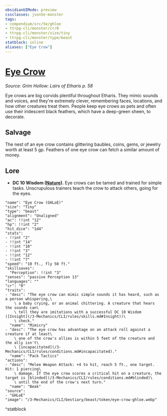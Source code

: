 ```yaml
---
obsidianUIMode: preview
cssclasses: json5e-monster
tags:
- compendium/src/5e/ghloe
- ttrpg-cli/monster/cr/0
- ttrpg-cli/monster/size/tiny
- ttrpg-cli/monster/type/beast
statblock: inline
aliases: ["Eye Crow"]
---
```

# [Eye Crow](3-Mechanics\CLI\bestiary\beast/eye-crow-ghloe.md)
*Source: Grim Hollow: Lairs of Etharis p. 58*  

Eye crows are big corvids plentiful throughout Etharis. They mimic sounds and voices, and they're extremely clever, remembering faces, locations, and how other creatures treat them. People keep eye crows as pets and often use their iridescent black feathers, which have a deep-green sheen, to decorate.

## Salvage

The nest of an eye crow contains glittering baubles, coins, gems, or jewelry worth at least 5 gp. Feathers of one eye crow can fetch a similar amount of money.

## Lore

- **DC 10 Wisdom ([Nature](/3-Mechanics/CLI/rules/skills.md#Nature)).** Eye crows can be tamed and trained for simple tasks. Unscrupulous trainers teach the crow to attack others, going for the eyes.  

```statblock
"name": "Eye Crow (GHLoE)"
"size": "Tiny"
"type": "beast"
"alignment": "Unaligned"
"ac": !!int "12"
"hp": !!int "2"
"hit_dice": "1d4"
"stats":
- !!int "2"
- !!int "14"
- !!int "10"
- !!int "3"
- !!int "12"
- !!int "7"
"speed": "10 ft., fly 50 ft."
"skillsaves":
  "Perception": !!int "3"
"senses": "passive Perception 13"
"languages": ""
"cr": "0"
"traits":
- "desc": "The eye crow can mimic simple sounds it has heard, such as a person whispering,\
    \ a baby crying, or an animal chittering. A creature that hears the sounds can\
    \ tell they are imitations with a successful DC 10 Wisdom ([Insight](/3-Mechanics/CLI/rules/skills.md#Insight))\
    \ check."
  "name": "Mimicry"
- "desc": "The eye crow has advantage on an attack roll against a creature if at least\
    \ one of the crow's allies is within 5 feet of the creature and the ally isn't\
    \ [incapacitated](/3-Mechanics/CLI/rules/conditions.md#incapacitated)."
  "name": "Pack Tactics"
"actions":
- "desc": "Melee Weapon Attack: +4 to hit, reach 5 ft., one target. Hit: 1 piercing\
    \ damage. If the eye crow scores a critical hit on a creature, the target is [blinded](/3-Mechanics/CLI/rules/conditions.md#blinded)\
    \ until the end of the crow's next turn."
  "name": "Beak"
"source":
- "GHLoE"
"image": "/3-Mechanics/CLI/bestiary/beast/token/eye-crow-ghloe.webp"
```
^statblock